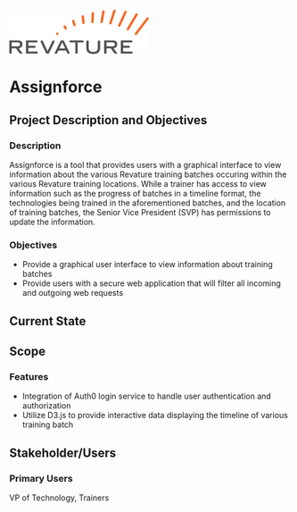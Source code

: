 ![Revature](https://github.com/sarahckohl/assignforce-client/raw/staging/src/assets/revature_logo_250.png)

# Assignforce

## Project Description and Objectives

### Description

Assignforce is a tool that provides users with a graphical interface to view information about the various Revature training batches occuring within the various Revature training locations. While a trainer has access to view information such as the progress of batches in a timeline format, the technologies being trained in the aforementioned batches, and the location of training batches, the Senior Vice President (SVP) has permissions to update the information.

### Objectives

* Provide a graphical user interface to view information about training batches
* Provide users with a secure web application that will filter all incoming and outgoing web requests

## Current State

## Scope

### Features
* Integration of Auth0 login service to handle user authentication and authorization
* Utilize D3.js to provide interactive data displaying the timeline of various training batch


## Stakeholder/Users

### Primary Users
VP of Technology, Trainers
